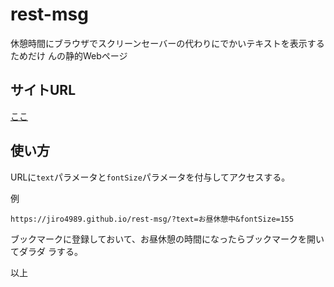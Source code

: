 # rest-msg
休憩時間にブラウザでスクリーンセーバーの代わりにでかいテキストを表示するためだけ
んの静的Webページ

## サイトURL
[ここ](https://jiro4989.github.io/rest-msg/)

## 使い方
URLに`text`パラメータと`fontSize`パラメータを付与してアクセスする。

例

```
https://jiro4989.github.io/rest-msg/?text=お昼休憩中&fontSize=155
```

ブックマークに登録しておいて、お昼休憩の時間になったらブックマークを開いてダラダ
ラする。

以上
